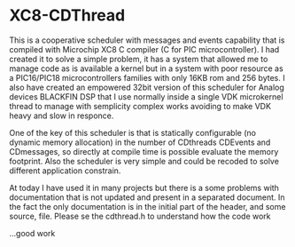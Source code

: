# XC8-CDThread

This is a cooperative scheduler with messages and events capability that is compiled with Microchip XC8 C compiler (C for PIC microcontroller). I had created it to solve a simple problem, it has a system that allowed me to manage code as is available a kernel but in a system with poor resource as a PIC16/PIC18 microcontrollers families with only 16KB rom and 256 bytes. 
I also have created an empowered 32bit version of this scheduler for Analog devices BLACKFIN DSP that I use normally inside a single VDK microkernel thread to manage with semplicity complex works avoiding to make VDK heavy and slow in responce.

One of the key of this scheduler is that is statically configurable (no dynamic memory allocation) in the number of CDthreads CDEvents and CDmessages, so directly at compile time is possible evaluate the memory footprint. Also the scheduler is very simple and could be recoded to solve different application constrain.

At today I have used it in many projects but there is a some problems with documentation that is not updated and present in a separated document. In the fact the only documentation is in the initial part of the header, and some source, file. Please se the cdthread.h to understand how the code work

...good work
